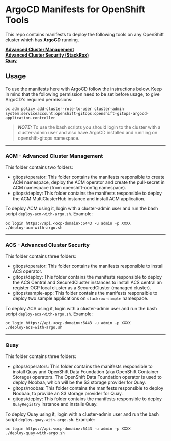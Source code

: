 # ArgoCD Manifests for OpenShift Tools

This repo contains manifests to deploy the following tools on any OpenShift cluster which has **ArgoCD** running.

**[Advanced Cluster Management](#acm---advanced-cluster-management)**<br>
**[Advanced Cluster Security (StackRox)](#acs---advanced-cluster-security)**<br>
**[Quay](#quay)**<br>

## Usage

To use the manifests here with ArgoCD follow the instructions below. Keep in mind that the following permission need to be set before usage, to give ArgoCD's required permissions:

```
oc adm policy add-cluster-role-to-user cluster-admin system:serviceaccount:openshift-gitops:openshift-gitops-argocd-application-controller
```

> **_NOTE:_** To use the bash scripts you should login to the cluster with a cluster-admin user and also have ArgoCD installed and running on openshift-gitops namespace.

----

### ACM - Advanced Cluster Management

This folder contains two folders:
- gitops/operator: This folder contains the manifests responsible to create ACM namespace, deploy the ACM operator and create the pull-secret in ACM namespace (from openshift-config namespace).
- gitops/deploy: This folder contains the manifests responsible to deploy the ACM MultiClusterHub instance and install ACM application.

To deploy ACM using it, login with a cluster-admin user and run the bash script `deploy-acm-with-argo.sh`. Example:

```
oc login https://api.<ocp-domain>:6443 -u admin -p XXXX
./deploy-acm-with-argo.sh
```

----

### ACS - Advanced Cluster Security

This folder contains three folders:
- gitops/operator: This folder contains the manifests responsible to install ACS operator.
- gitops/deploy: This folder contains the manifests responsible to deploy the ACS Central and SecuredCluster instances to install ACS central an register OCP local cluster as a SecuredCluster (managed cluster).
- gitops/sample-app: This folder contains the manifests responsible to deploy two sample applications on `stackrox-sample` namespace.

To deploy ACS using it, login with a cluster-admin user and run the bash script `deploy-acs-with-argo.sh`. Example:

```
oc login https://api.<ocp-domain>:6443 -u admin -p XXXX
./deploy-acs-with-argo.sh
```

----

### Quay

This folder contains three folders:
- gitops/operators: This folder contains the manifests responsible to install Quay and OpenShift Data Foundation (aka OpenShift Container Storage) operators. The OpenShift Data Foundation operator is used to deploy Noobaa, which will be the S3 storage provider for Quay.
- gitops/noobaa: This folder contains the manifests responsible to deploy Noobaa, to provide an S3 storage provider for Quay.
- gitops/deploy: This folder contains the manifests responsible to deploy `QuayRegistry` instance and installs Quay.

To deploy Quay using it, login with a cluster-admin user and run the bash script `deploy-quay-with-argo.sh`. Example:

```
oc login https://api.<ocp-domain>:6443 -u admin -p XXXX
./deploy-quay-with-argo.sh
```
